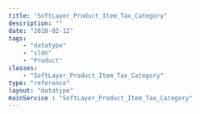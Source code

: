 ```yaml
---
title: "SoftLayer_Product_Item_Tax_Category"
description: ""
date: "2018-02-12"
tags:
    - "datatype"
    - "sldn"
    - "Product"
classes:
    - "SoftLayer_Product_Item_Tax_Category"
type: "reference"
layout: "datatype"
mainService : "SoftLayer_Product_Item_Tax_Category"
---
```

